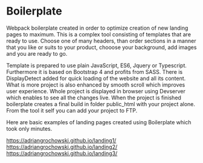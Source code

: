 # Boilerplate

Webpack boilerplate created in order to optimize creation of new landing pages to maximum. This is a complex tool consisting of templates that are ready to use. Choose one of many headers, than order sections in a manner that you like or suits to your product, chooose your background, add images and you are ready to go. 

Template is prepared to use plain JavaScript, ES6, Jquery or Typescript. Furthermore it is based on Bootstrap 4 and profits from SASS. There is DisplayDetect added for quick loading of the website and all its content. What is more project is also enhanced by smooth scroll which improves user experience. Whole project is displayed in browser using Devserver which enables to see all the changes live. When the project is finished boilerplate creates a final build in folder public_html with your project alone. From the tool it self you can add your project to FTP.

Here are basic examples of landing pages created using Boilerplate which took only minutes. 

https://adriangrochowski.github.io/landing1/
https://adriangrochowski.github.io/landing2/
https://adriangrochowski.github.io/landing3/
